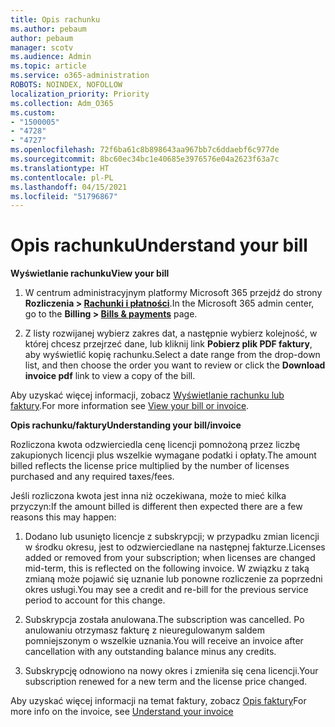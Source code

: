 ```yaml
---
title: Opis rachunku
ms.author: pebaum
author: pebaum
manager: scotv
ms.audience: Admin
ms.topic: article
ms.service: o365-administration
ROBOTS: NOINDEX, NOFOLLOW
localization_priority: Priority
ms.collection: Adm_O365
ms.custom:
- "1500005"
- "4728"
- "4727"
ms.openlocfilehash: 72f6ba61c8b898643aa967bb7c6ddaebf6c977de
ms.sourcegitcommit: 8bc60ec34bc1e40685e3976576e04a2623f63a7c
ms.translationtype: HT
ms.contentlocale: pl-PL
ms.lasthandoff: 04/15/2021
ms.locfileid: "51796867"
---
```

# <a name="understand-your-bill"></a><span data-ttu-id="9d699-102">Opis rachunku</span><span class="sxs-lookup"><span data-stu-id="9d699-102">Understand your bill</span></span>

<span data-ttu-id="9d699-103">**Wyświetlanie rachunku**</span><span class="sxs-lookup"><span data-stu-id="9d699-103">**View your bill**</span></span>

1. <span data-ttu-id="9d699-104">W centrum administracyjnym platformy Microsoft 365 przejdź do strony **Rozliczenia > [Rachunki i płatności](https://go.microsoft.com/fwlink/p/?linkid=848039)**.</span><span class="sxs-lookup"><span data-stu-id="9d699-104">In the Microsoft 365 admin center, go to the **Billing > [Bills & payments](https://go.microsoft.com/fwlink/p/?linkid=848039)** page.</span></span>

2. <span data-ttu-id="9d699-105">Z listy rozwijanej wybierz zakres dat, a następnie wybierz kolejność, w której chcesz przejrzeć dane, lub kliknij link **Pobierz plik PDF faktury**, aby wyświetlić kopię rachunku.</span><span class="sxs-lookup"><span data-stu-id="9d699-105">Select a date range from the drop-down list, and then choose the order you want to review or click the **Download invoice pdf** link to view a copy of the bill.</span></span>

<span data-ttu-id="9d699-106">Aby uzyskać więcej informacji, zobacz [Wyświetlanie rachunku lub faktury](https://docs.microsoft.com/microsoft-365/commerce/billing-and-payments/view-your-bill-or-invoice).</span><span class="sxs-lookup"><span data-stu-id="9d699-106">For more information see [View your bill or invoice](https://docs.microsoft.com/microsoft-365/commerce/billing-and-payments/view-your-bill-or-invoice).</span></span>

<span data-ttu-id="9d699-107">**Opis rachunku/faktury**</span><span class="sxs-lookup"><span data-stu-id="9d699-107">**Understanding your bill/invoice**</span></span>

<span data-ttu-id="9d699-108">Rozliczona kwota odzwierciedla cenę licencji pomnożoną przez liczbę zakupionych licencji plus wszelkie wymagane podatki i opłaty.</span><span class="sxs-lookup"><span data-stu-id="9d699-108">The amount billed reflects the license price multiplied by the number of licenses purchased and any required taxes/fees.</span></span>

<span data-ttu-id="9d699-109">Jeśli rozliczona kwota jest inna niż oczekiwana, może to mieć kilka przyczyn:</span><span class="sxs-lookup"><span data-stu-id="9d699-109">If the amount billed is different then expected there are a few reasons this may happen:</span></span>

1. <span data-ttu-id="9d699-110">Dodano lub usunięto licencje z subskrypcji; w przypadku zmian licencji w środku okresu, jest to odzwierciedlane na następnej fakturze.</span><span class="sxs-lookup"><span data-stu-id="9d699-110">Licenses added or removed from your subscription; when licenses are changed mid-term, this is reflected on the following invoice.</span></span>  <span data-ttu-id="9d699-111">W związku z taką zmianą może pojawić się uznanie lub ponowne rozliczenie za poprzedni okres usługi.</span><span class="sxs-lookup"><span data-stu-id="9d699-111">You may see a credit and re-bill for the previous service period to account for this change.</span></span>

2. <span data-ttu-id="9d699-112">Subskrypcja została anulowana.</span><span class="sxs-lookup"><span data-stu-id="9d699-112">The subscription was cancelled.</span></span>  <span data-ttu-id="9d699-113">Po anulowaniu otrzymasz fakturę z nieuregulowanym saldem pomniejszonym o wszelkie uznania.</span><span class="sxs-lookup"><span data-stu-id="9d699-113">You will receive an invoice after cancellation with any outstanding balance minus any credits.</span></span>

3. <span data-ttu-id="9d699-114">Subskrypcję odnowiono na nowy okres i zmieniła się cena licencji.</span><span class="sxs-lookup"><span data-stu-id="9d699-114">Your subscription renewed for a new term and the license price changed.</span></span>  

<span data-ttu-id="9d699-115">Aby uzyskać więcej informacji na temat faktury, zobacz [Opis faktury](https://support.office.com/article/Understand-your-invoice-for-Office-365-for-business-0724b428-fb59-4962-8c37-6674166d7507)</span><span class="sxs-lookup"><span data-stu-id="9d699-115">For more info on the invoice, see [Understand your invoice](https://support.office.com/article/Understand-your-invoice-for-Office-365-for-business-0724b428-fb59-4962-8c37-6674166d7507)</span></span>
